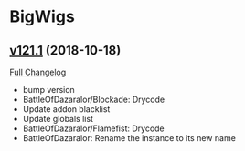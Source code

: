 # BigWigs

## [v121.1](https://github.com/BigWigsMods/BigWigs/tree/v121.1) (2018-10-18)
[Full Changelog](https://github.com/BigWigsMods/BigWigs/compare/v121...v121.1)

- bump version  
- BattleOfDazaralor/Blockade: Drycode  
- Update addon blacklist  
- Update globals list  
- BattleOfDazaralor/Flamefist: Drycode  
- BattleOfDazaralor: Rename the instance to its new name  
